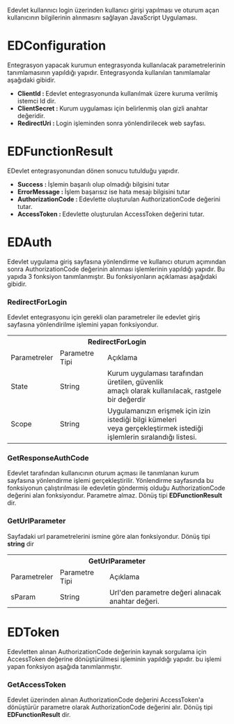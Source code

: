 
Edevlet kullannıcı login üzerinden kullanıcı girişi yapılması ve oturum açan kullanıcının bilgilerinin alınmasını sağlayan JavaScript Uygulaması.

<b><h1>EDConfiguration</h1></b>

Entegrasyon yapacak kurumun entegrasyonda kullanılacak parametrelerinin tanımlamasının yapıldığı yapıdır. Entegrasyonda kullanılan tanımlamalar aşağıdaki gibidir. 

<ul>
  <li><b>ClientId : </b> Edevlet entegrasyonunda kullanılmak üzere kuruma verilmiş istemci Id dir.</li>
  <li><b>ClientSecret : </b> Kurum uygulaması için belirlenmiş olan gizli anahtar değeridir.</li>
  <li><b>RedirectUri : </b> Login işleminden sonra yönlendirilecek web sayfası.</li>
</ul>

<b><h1>EDFunctionResult</h1></b>

EDevlet entegrasyonundan dönen sonucu tutulduğu yapıdır.

<ul>
  <li><b>Success : </b> İşlemin başarılı olup olmadığı bilgisini tutar</li>
  <li><b>ErrorMessage : </b> İşlem başarısız ise hata mesajı bilgisini tutar</li>
  <li><b>AuthorizationCode : </b> Edevlette oluşturulan AuthorizationCode değerini tutar.</li>
  <li><b>AccessToken : </b> Edevlette oluşturulan AccessToken değerini tutar.</li>
</ul>

<b><h1>EDAuth</h1></b>

Edevlet uygulama giriş sayfasına yönlendirme ve kullanıcı oturum açımından sonra AuthorizationCode değerinin alınması işlemlerinin yapıldığı yapıdır. Bu yapıda 3 fonksiyon tanımlanmıştır. Bu fonksiyonların açıklaması aşağıdaki gibidir.


<b><h3>RedirectForLogin</h3></b>

Edevlet entegrasyonu için gerekli olan parametreler ile edevlet giriş sayfasına yönlendirilme işlemini yapan fonksiyondur.

<table class="tg">
  <tr>
    <th class="tg-7btt" colspan="3">RedirectForLogin</th>
  </tr>
  <tr>
    <td class="tg-fymr">Parametreler</td>
    <td class="tg-fymr">Parametre Tipi</td>
    <td class="tg-7btt">Açıklama</td>
  </tr>
  <tr>
    <td class="tg-0pky">State</td>
    <td class="tg-0pky">String</td>
    <td class="tg-0pky">Kurum uygulaması tarafından üretilen, güvenlik<br>amaçlı olarak kullanılacak, rastgele bir değerdir</td>
  </tr>
  <tr>
    <td class="tg-0lax">Scope</td>
    <td class="tg-0lax">String</td>
    <td class="tg-0lax">Uygulamanızın erişmek için izin istediği bilgi kümeleri <br>veya gerçekleştirmek istediği işlemlerin sıralandığı listesi.</td>
  </tr>
</table>


<b><h3>GetResponseAuthCode</h3></b>

Edevlet tarafından kullanıcının oturum açması ile tanımlanan kurum sayfasına yönlendirme işlemi gerçekleştirilir. Yönlendirme sayfasında bu fonksiyonun çalıştırılması ile edevletin göndermiş olduğu AuthorizationCode değerini alan fonksiyondur. Parametre almaz. Dönüş tipi <b>EDFunctionResult</b> dir.

<b><h3>GetUrlParameter</h3></b>

Sayfadaki url parametrelerini ismine göre alan fonksiyondur. Dönüş tipi <b>string</b> dir

<table class="tg">
  <tr>
    <th class="tg-hgcj" colspan="3">GetUrlParameter</th>
  </tr>
  <tr>
    <td class="tg-5ua9">Parametreler</td>
    <td class="tg-5ua9">Parametre Tipi</td>
    <td class="tg-5ua9">Açıklama</td>
  </tr>
  <tr>
    <td class="tg-s268">sParam</td>
    <td class="tg-s268">String</td>
    <td class="tg-s268">Url'den parametre değeri alınacak anahtar değeri.</td>
  </tr>
</table>

<b><h1>EDToken</h1></b>

Edevletten alınan AuthorizationCode değerinin kaynak sorgulama için AccessToken değerine dönüştürülmesi işleminin yapıldığı yapıdır. bu işlemi yapan fonksiyon aşağıda tanımlanmıştır.


<b><h3>GetAccessToken</h3></b>

Edevlet üzerinden alınan AuthorizationCode değerini AccessToken'a dönüştürür parametre olarak AuthorizationCode değerini alır.  Dönüş tipi <b>EDFunctionResult</b> dir.


